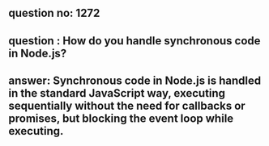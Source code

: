 
      
## question no: 1272

## question : How do you handle synchronous code in Node.js?

## answer: Synchronous code in Node.js is handled in the standard JavaScript way, executing sequentially without the need for callbacks or promises, but blocking the event loop while executing.
      
